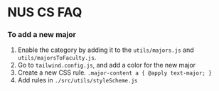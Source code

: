 # NUS CS FAQ

### To add a new major
1. Enable the category by adding it to the `utils/majors.js` and `utils/majorsToFaculty.js`.
2. Go to `tailwind.config.js`, and add a color for the new major
3. Create a new CSS rule. `.major-content a { @apply text-major; }`
4. Add rules in `./src/utils/styleScheme.js`
